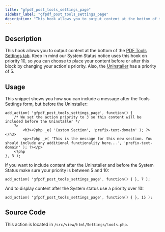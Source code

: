 ```yaml
---
title: "gfpdf_post_tools_settings_page"
sidebar_label: "gfpdf_post_tools_settings_page"
description: "This hook allows you to output content at the bottom of the PDF Tools Settings tab. Change the priority to include before or after the System Status/Uninstaller."
---
```


## Description

This hook allows you to output content at the bottom of the [PDF Tools Settings tab](../../users/global-settings.md#tools). Keep in mind our System Status notice uses this hook on priority 10, so you can choose to place your content before or after this block by changing your action's priority. Also, the [Uninstaller](../../users/global-settings.md#uninstall) has a priority of 5.

## Usage

This snippet shows you how you can include a message after the Tools Settings form, but before the Uninstaller:

```
add_action( 'gfpdf_post_tools_settings_page', function() {
	/* We set the action priority to 3 so this content will be included before the Uninstaller */
	?>
		<h3><?php _e( 'Custom Section', 'prefix-text-domain' ); ?></h3>
		<p><?php _e( 'This is the message for this new section. You should include any additional functionality here...', 'prefix-text-domain' ); ?></p>
	<?php
}, 3 );
```

If you want to include content after the Uninstaller and before the System Status make sure your priority is between 5 and 10:

```
add_action( 'gfpdf_post_tools_settings_page', function() { }, 7 );
```

And to display content after the System status use a priority over 10:

```
add_action( 'gfpdf_post_tools_settings_page', function() { }, 15 );
```

## Source Code

This action is located in `/src/view/html/Settings/tools.php`.